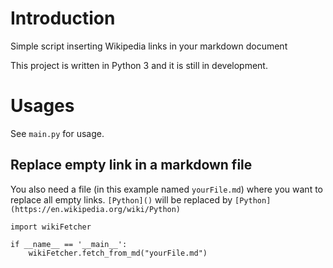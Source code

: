 # Introduction
Simple script inserting Wikipedia links in your markdown document

This project is written in Python 3 and it is still in development.

# Usages
See `main.py` for usage.

## Replace empty link in a markdown file

You also need a file (in this example named `yourFile.md`) where you want to replace all empty links. 
`[Python]()` will be replaced by `[Python](https://en.wikipedia.org/wiki/Python)`

    import wikiFetcher

    if __name__ == '__main__':
        wikiFetcher.fetch_from_md("yourFile.md")




